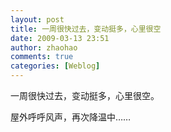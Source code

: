```yaml
---
layout: post
title: 一周很快过去，变动挺多，心里很空
date: 2009-03-13 23:51
author: zhaohao
comments: true
categories: [Weblog]
---
```

一周很快过去，变动挺多，心里很空。

屋外呼呼风声，再次降温中……
